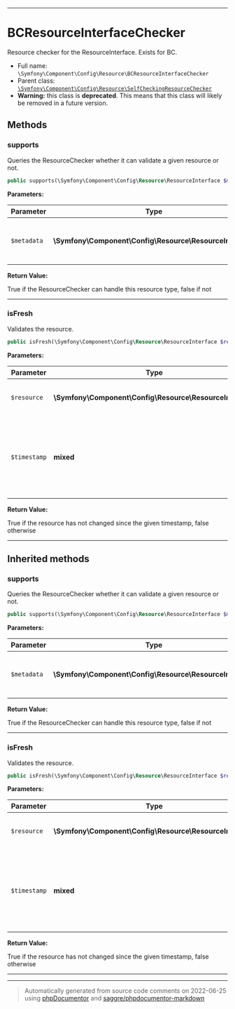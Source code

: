 ***

# BCResourceInterfaceChecker

Resource checker for the ResourceInterface. Exists for BC.



* Full name: `\Symfony\Component\Config\Resource\BCResourceInterfaceChecker`
* Parent class: [`\Symfony\Component\Config\Resource\SelfCheckingResourceChecker`](./SelfCheckingResourceChecker.md)
* **Warning:** this class is **deprecated**. This means that this class will likely be removed in a future version.




## Methods


### supports

Queries the ResourceChecker whether it can validate a given
resource or not.

```php
public supports(\Symfony\Component\Config\Resource\ResourceInterface $metadata): bool
```








**Parameters:**

| Parameter | Type | Description |
|-----------|------|-------------|
| `$metadata` | **\Symfony\Component\Config\Resource\ResourceInterface** | The resource to be checked for freshness |


**Return Value:**

True if the ResourceChecker can handle this resource type, false if not



***

### isFresh

Validates the resource.

```php
public isFresh(\Symfony\Component\Config\Resource\ResourceInterface $resource, mixed $timestamp): bool
```








**Parameters:**

| Parameter | Type | Description |
|-----------|------|-------------|
| `$resource` | **\Symfony\Component\Config\Resource\ResourceInterface** | The resource to be validated |
| `$timestamp` | **mixed** | The timestamp at which the cache associated with this resource was created |


**Return Value:**

True if the resource has not changed since the given timestamp, false otherwise



***


## Inherited methods


### supports

Queries the ResourceChecker whether it can validate a given
resource or not.

```php
public supports(\Symfony\Component\Config\Resource\ResourceInterface $metadata): bool
```








**Parameters:**

| Parameter | Type | Description |
|-----------|------|-------------|
| `$metadata` | **\Symfony\Component\Config\Resource\ResourceInterface** | The resource to be checked for freshness |


**Return Value:**

True if the ResourceChecker can handle this resource type, false if not



***

### isFresh

Validates the resource.

```php
public isFresh(\Symfony\Component\Config\Resource\ResourceInterface $resource, mixed $timestamp): bool
```








**Parameters:**

| Parameter | Type | Description |
|-----------|------|-------------|
| `$resource` | **\Symfony\Component\Config\Resource\ResourceInterface** | The resource to be validated |
| `$timestamp` | **mixed** | The timestamp at which the cache associated with this resource was created |


**Return Value:**

True if the resource has not changed since the given timestamp, false otherwise



***


***
> Automatically generated from source code comments on 2022-06-25 using [phpDocumentor](http://www.phpdoc.org/) and [saggre/phpdocumentor-markdown](https://github.com/Saggre/phpDocumentor-markdown)
